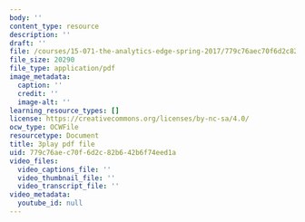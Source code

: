 ```yaml
---
body: ''
content_type: resource
description: ''
draft: ''
file: /courses/15-071-the-analytics-edge-spring-2017/779c76aec70f6d2c82b642b6f74eed1a_Du0HgYO3E6U.pdf
file_size: 20290
file_type: application/pdf
image_metadata:
  caption: ''
  credit: ''
  image-alt: ''
learning_resource_types: []
license: https://creativecommons.org/licenses/by-nc-sa/4.0/
ocw_type: OCWFile
resourcetype: Document
title: 3play pdf file
uid: 779c76ae-c70f-6d2c-82b6-42b6f74eed1a
video_files:
  video_captions_file: ''
  video_thumbnail_file: ''
  video_transcript_file: ''
video_metadata:
  youtube_id: null
---
```

